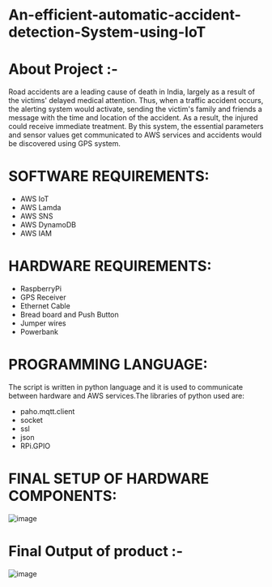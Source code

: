 # An-efficient-automatic-accident-detection-System-using-IoT
# About Project :-
Road accidents are a leading cause of death in India, largely as a result of the 
victims' delayed medical attention. Thus, when a traffic accident occurs, the 
alerting system would activate, sending the victim's family and friends a 
message with the time and location of the accident. As a result, the injured 
could receive immediate treatment. By this system, the essential parameters and 
sensor values get communicated to AWS services and accidents would be
discovered using GPS system.

# SOFTWARE REQUIREMENTS:
- AWS IoT
- AWS Lamda
- AWS SNS
- AWS DynamoDB
- AWS IAM
# HARDWARE REQUIREMENTS:
- RaspberryPi
- GPS Receiver
- Ethernet Cable
- Bread board and Push Button
- Jumper wires
- Powerbank

# PROGRAMMING LANGUAGE:
The script is written in python language and it is used to communicate between 
hardware and AWS services.The libraries of python used are:
- paho.mqtt.client
- socket
- ssl
- json
- RPi.GPIO

# FINAL SETUP OF HARDWARE COMPONENTS:
![image](https://user-images.githubusercontent.com/88767949/192794507-fd981bf8-0a3e-4a8a-9d59-9e1c82bab58b.png)

# Final Output of product :-
![image](https://user-images.githubusercontent.com/88767949/192795234-28c4475a-d9d3-43f2-a3c9-9dc4cd1612bd.png)


